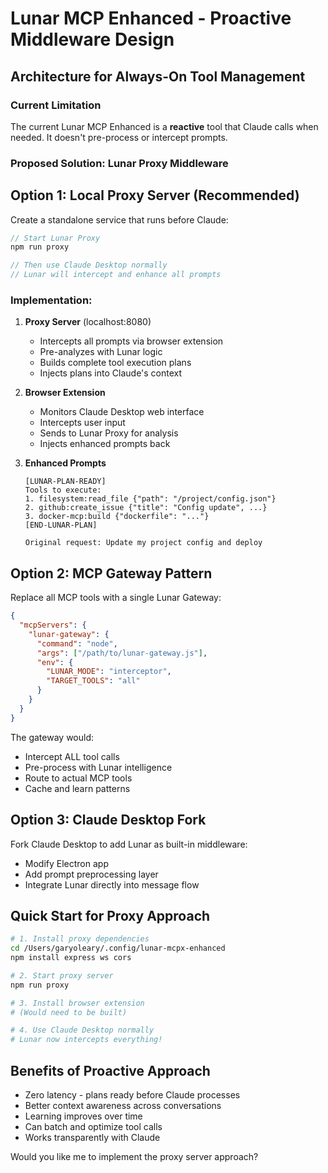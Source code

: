 # Lunar MCP Enhanced - Proactive Middleware Design

## Architecture for Always-On Tool Management

### Current Limitation
The current Lunar MCP Enhanced is a **reactive** tool that Claude calls when needed. It doesn't pre-process or intercept prompts.

### Proposed Solution: Lunar Proxy Middleware

## Option 1: Local Proxy Server (Recommended)

Create a standalone service that runs before Claude:

```javascript
// Start Lunar Proxy
npm run proxy

// Then use Claude Desktop normally
// Lunar will intercept and enhance all prompts
```

### Implementation:
1. **Proxy Server** (localhost:8080)
   - Intercepts all prompts via browser extension
   - Pre-analyzes with Lunar logic
   - Builds complete tool execution plans
   - Injects plans into Claude's context

2. **Browser Extension**
   - Monitors Claude Desktop web interface
   - Intercepts user input
   - Sends to Lunar Proxy for analysis
   - Injects enhanced prompts back

3. **Enhanced Prompts**
   ```
   [LUNAR-PLAN-READY]
   Tools to execute:
   1. filesystem:read_file {"path": "/project/config.json"}
   2. github:create_issue {"title": "Config update", ...}
   3. docker-mcp:build {"dockerfile": "..."}
   [END-LUNAR-PLAN]
   
   Original request: Update my project config and deploy
   ```

## Option 2: MCP Gateway Pattern

Replace all MCP tools with a single Lunar Gateway:

```json
{
  "mcpServers": {
    "lunar-gateway": {
      "command": "node",
      "args": ["/path/to/lunar-gateway.js"],
      "env": {
        "LUNAR_MODE": "interceptor",
        "TARGET_TOOLS": "all"
      }
    }
  }
}
```

The gateway would:
- Intercept ALL tool calls
- Pre-process with Lunar intelligence
- Route to actual MCP tools
- Cache and learn patterns

## Option 3: Claude Desktop Fork

Fork Claude Desktop to add Lunar as built-in middleware:
- Modify Electron app
- Add prompt preprocessing layer
- Integrate Lunar directly into message flow

## Quick Start for Proxy Approach

```bash
# 1. Install proxy dependencies
cd /Users/garyoleary/.config/lunar-mcpx-enhanced
npm install express ws cors

# 2. Start proxy server
npm run proxy

# 3. Install browser extension
# (Would need to be built)

# 4. Use Claude Desktop normally
# Lunar now intercepts everything!
```

## Benefits of Proactive Approach
- Zero latency - plans ready before Claude processes
- Better context awareness across conversations
- Learning improves over time
- Can batch and optimize tool calls
- Works transparently with Claude

Would you like me to implement the proxy server approach?

